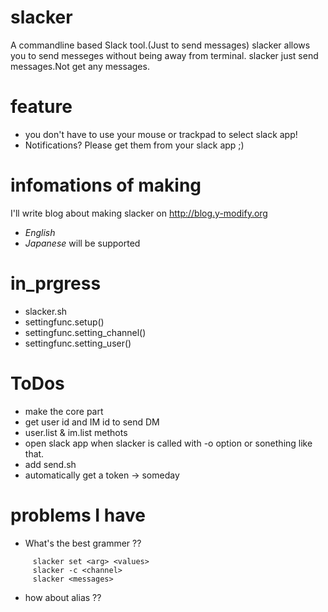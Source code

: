 # slacker  
 A commandline based Slack tool.(Just to send messages)
 slacker allows you to send messeges without being away from terminal.
 slacker just send messages.Not get any messages.
 
# feature  
 * you don't have to use your mouse or trackpad to select slack app!
 * Notifications? Please get them from your slack app ;)

# infomations of making  
 I'll write blog about making slacker on <http://blog.y-modify.org>
  * *English*
  * *Japanese*
 will be supported

# in_prgress
 * slacker.sh
 * settingfunc.setup()
 * settingfunc.setting_channel()
 * settingfunc.setting_user()


# ToDos  
 * make the core part
 * get user id and IM id to send DM
  * user.list & im.list methots
 * open slack app when slacker is called with -o option or sonething like that.
 * add send.sh
 * automatically get a token   -> someday

# problems I have  
 * What's the best grammer ??
  ```shellscript:examples I'm thinking
       slacker set <arg> <values>
       slacker -c <channel>
       slacker <messages>
  ```
 * how about alias ??
